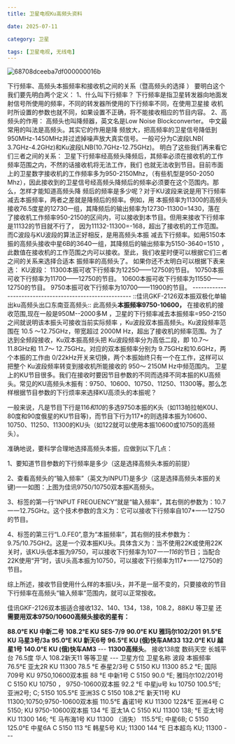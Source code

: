 ```yaml
---
title: 卫星电视Ku高频头资料

date: 2025-07-11

category: 卫星

tags: [卫星电视, 无线电]
---
```


![68708dceeba7df000000016b](https://s2.loli.net/2025/07/11/1aCJK9GS3YxzEqP.png)

下行频率、高频头本振频率和接收机之间的关系（暨高频头的选择 ）
要明白这个我们要先明白两个定义：
1、什么叫下行频率？
下行频率是指卫星转发器向地面发射信号所使用的频率，不同的转发器所使用的下行频率不同，在使用卫星接
收机时所设置的参数也就不同，如果设置不正确，将不能接收相应的节目内容。
2、高频头的作用：
高频头也叫降频器，英文名是Low Noise Blockconverter。 中文最常用的叫法是高频头。其实它的作用是降
频放大，把高频率的卫星信号降低到950MHz-1450MHz并过滤掉噪声放大真实信号。一般可分为C波段LNB(
3.7GHz-4.2GHz)和Ku波段LNB(10.7GHz-12.75GHz)。
明白了这些我们再来看它们三者之间的关系：
卫星下行频率经高频头降频后，其频率必须在接收机的工作频率范围之内，不然的话接收机将无法工作，我们
也就无法收到节目。目前市面上的卫星数字接收机的工作频率多为950-2150Mhz，（有些机型是950-2050
Mhz），因此接收到的卫星信号经高频头降频后的频率必须要在这个范围内。那么，怎样才能知道高频头降
频后的频率是多少呢？对于KU波段来说是用下行频率减去本振频率，两者之差就是降频后的频率。例如，用
本振频率为11300的高频头接收76.5度星的12730一组，其降频后的输出频率为12730-11300=1430，落在
了接收机工作频率950-2150的区间内，可以接收到本节目。但用来接收下行频率是11132的节目就不行了，
因为11132-11300=-168，超出了接收机的工作范围。而C波段与KU波段的算法正好相反，是用高频头本振
减去下行频率。如用5150本振的高频头接收中星6B的3640一组，其降频后的输出频率为5150-3640=1510
，此数值在接收机的工作范围之内可以接收。至此，我们收星时便可以根据它们三者之间的关系来选择合适本
振频率的高频头了。
如果你还不太明白可以根据下表来选：
KU波段：
11300本振可收下行频率为12250——12750的节目。
10750本振可收下行频率为11700——12750的节目。
10600本振可收下行频率为11550——12750的节目。
9750本振可收下行频率为10700——11900的节目。
\--------------------------------------------------------
::佳讯GKF-2126双本振双极化单输出ku高频头出口东南亚高频头::
此高频头**本振频率9750-10600，**
在接收机的接收范围,现在一般是950M--2000多M ，卫星的下行频率减去本振频率=950-2150之间就说明该本振头可接收当前实际频率 ，Ku波段双本振高频头。Ku波段频率范围在 10.5 ～12.75GHz，带宽超过 2000M Hz，超出了接收机的频率范围。为了达到全频段接收，Ku双本振高频头把 Ku波段频率分为高低二段，即 10.7～ 11.8GHz和 11.7～ 12.75GHz。对应的双本振频率分别为 9.75GHz和10.6GHz，两个本振的工作由 0/22kHz开关来切换，两个本振始终只有一个在工作，这样可以把整个 Ku波段频率转变到接收机所能接收的 950～ 2150M Hz中频范围内。
卫星上的KU节目很多。我们在接收时要因节目参数的不同而选择不同本振的KU高频头。常见的KU高频头木振有：9750、10600、10750、11250、11300等。那么怎样根据节目参数的下行烦率来选择KU高须头的本振呢？

一般来说，凡是节目下行是116*和10*的多选9750本振的K头（如113帕拉帕K0U、80度和90度俄星的KU节目等)，而节目下行为117\*的则选择本振为10600、10750、11250、11300的KU头（如122就可以使用本振10600或10750的高频头）。

准确地说，要科学合理地选择高频头本振，应做到以下几点：

1、要知道节目参数的下行频率是多少（这是选择高频头本振的前提）

2、查看高频头的“输入频率”（英文为INPUT)是多少（这是选择高频头本振的关键)一一如图：上图为佳讯9750/10750双本振K高频头。

3、标签的第一行“INPUT FREOUENCY”就是“输入频率”，其右侧的参数为：10.7一一12.75GHz。这个技术参数的含义为：它可以接收下行频率自107\*一一12750的节目。

4、标签的第三行“L.0.FE0”,意为“本振频率”，其右侧的技术参数为：9.75/10.75GH2。这是一个双本振KU头。具体含义为：当不使用22K或使用22K关时，该KU头低本振为9750，可以接收下行频率为107*一一116*的节日；当配合22K使用“开”时，该U头高本振为10750，可以接收下行频率为117\*一一12750的节目。

综上所述，接收节目使用什么样的本振U头，并不是一层不变的，只要接收的节目下行频率在高频头“输入频率”范围内，就可以正常按收。

佳讯GKF-2126双本振适合接收132、140、134，138，108.2，88KU 等卫星
还**需要用双本9750/10600高频头接收的星有：**

**88.0°E KU 中新二号**
**108.2°E KU SES-7/9**
**90.0°E KU 雅玛尔102/201**
**91.5°E KU 马星3号/3a**
**95.0°E KU 新天6号**
**96.5°E KU (俄)快车AM33**
**132.0°E KU 越星1号**
**140.0°E KU (俄)快车AM3**
\---
**11300高频头**。
接收138度 数码天空 长城平台 76.5度 华人 108.2新天11 等等卫星
\---
卫星方位 卫星名称 波段 本振频率
76.5°E 亚太2R KU 11300
78.5 °E 泰星2/3号 C 5150
KU 11300
85.2 °E; 国际709号 KU 9750,10600双本振
88 °E 中新1号 C 5150
90.0 °E; 雅玛尔102/201号 C 5150
KU 10750 ， 9750-10600双本振
92.2 °E 中星ju号 ku 10750
100.5°E; 亚洲2号; C; 5150
105.5°E 亚洲3S C 5150
108.2°E 新天11号 KU 11300;10750;9750-10600双本振
110.5°E 鑫诺1号 KU 11300
122&°E 亚洲4号 C 5150;
KU 9750-10600双本振
134 °E 亚太1A C 5150
KU 11300
138; °E 亚太1号 KU 11300
146; °E 马布海1号 KU 11300 （消失）
115.5°E; 中星6B; C 5150
125.0°E 中星6A C 5150
113 °E 韩星5号 KU; 11300
144 °E 日本超鸟 KU; 11300
\---
